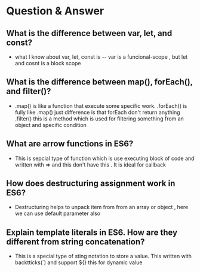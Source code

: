 # Question & Answer

## What is the difference between var, let, and const?
-  what I know about var, let, const is -- var is a funcional-scope , but let and cosnt is a block scope

## What is the difference between map(), forEach(), and filter()?
- .map() is like a function that execute some specific work. 
 .forEach() is fully like .map() just difference is that forEach don't return anything
  .filter() this is a method which is used for filtering something from an object and specific condition 
## What are arrow functions in ES6?
- This is sepcial type of function which is use executing block of code and written with => and this don't have this . It is ideal for callback
## How does destructuring assignment work in ES6?
- Destructuring helps to unpack item from from an array or object , here we can use default parameter also
## Explain template literals in ES6. How are they different from string concatenation?
- This is a special type of sting notation to store a value. This written with backtticks(`) and support ${} this for dynamic value